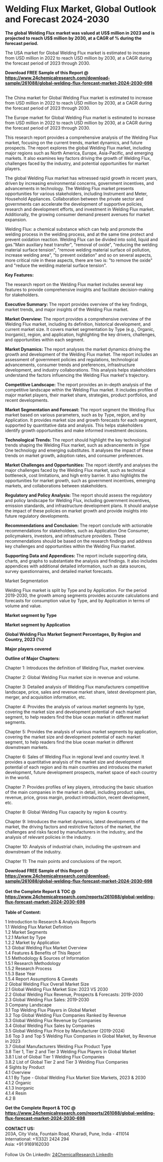 <h1>Welding Flux Market, Global Outlook and Forecast 2024-2030</h1><p><strong>The global Welding Flux market was valued at US$ million in 2023 and is projected to reach US$ million by 2030, at a CAGR of % during the forecast period.</strong></p><p>
</p><p>The USA market for Global Welding Flux market is estimated to increase from USD million in 2022 to reach USD million by 2030, at a CAGR during the forecast period of 2023 through 2030.</p><div><b>Download FREE Sample of this Report @ 
            <a href="https://www.24chemicalresearch.com/download-sample/261088/global-welding-flux-forecast-market-2024-2030-698">
            https://www.24chemicalresearch.com/download-sample/261088/global-welding-flux-forecast-market-2024-2030-698</a></b></div><br><p>
</p><p>The China market for Global Welding Flux market is estimated to increase from USD million in 2022 to reach USD million by 2030, at a CAGR during the forecast period of 2023 through 2030.</p><p>
</p><p>The Europe market for Global Welding Flux market is estimated to increase from USD million in 2022 to reach USD million by 2030, at a CAGR during the forecast period of 2023 through 2030.</p><p>
</p><p>This research report provides a comprehensive analysis of the Welding Flux market, focusing on the current trends, market dynamics, and future prospects. The report explores the global Welding Flux market, including major regions such as North America, Europe, Asia-Pacific, and emerging markets. It also examines key factors driving the growth of Welding Flux, challenges faced by the industry, and potential opportunities for market players.</p><p>
The global Welding Flux market has witnessed rapid growth in recent years, driven by increasing environmental concerns, government incentives, and advancements in technology. The Welding Flux market presents opportunities for various stakeholders, including Instrument and Meter, Household Appliances. Collaboration between the private sector and governments can accelerate the development of supportive policies, research and development efforts, and investment in Welding Flux market. Additionally, the growing consumer demand present avenues for market expansion.</p><p>
Welding Flux: a chemical substance which can help and promote the welding process in the welding process, and at the same time protect and prevent oxidation reaction. Welding Flux can be divided into solid, liquid and gas."Main auxiliary heat transfer", "removal of oxide", "reducing the welding material surface tension", "remove welding material surface oil pollution, increase welding area", "to prevent oxidation" and so on several aspects, more critical role in these aspects, there are two is: "to remove the oxide" and "reduce the welding material surface tension".</p><p>
<strong>Key Features:</strong></p><p>
The research report on the Welding Flux market includes several key features to provide comprehensive insights and facilitate decision-making for stakeholders.</p><p>
<strong>Executive Summary: </strong>The report provides overview of the key findings, market trends, and major insights of the Welding Flux market.</p><p>
<strong>Market Overview:</strong> The report provides a comprehensive overview of the Welding Flux market, including its definition, historical development, and current market size. It covers market segmentation by Type (e.g., Organic, Inorganic), region, and application, highlighting the key drivers, challenges, and opportunities within each segment.</p><p>
<strong>Market Dynamics:</strong> The report analyses the market dynamics driving the growth and development of the Welding Flux market. The report includes an assessment of government policies and regulations, technological advancements, consumer trends and preferences, infrastructure development, and industry collaborations. This analysis helps stakeholders understand the factors influencing the Welding Flux market's trajectory.</p><p>
<strong>Competitive Landscape:</strong> The report provides an in-depth analysis of the competitive landscape within the Welding Flux market. It includes profiles of major market players, their market share, strategies, product portfolios, and recent developments.</p><p>
<strong>Market Segmentation and Forecast: </strong>The report segment the Welding Flux market based on various parameters, such as by Type, region, and by Application. It provides market size and growth forecasts for each segment, supported by quantitative data and analysis. This helps stakeholders identify growth opportunities and make informed investment decisions.</p><p>
<strong>Technological Trends: </strong>The report should highlight the key technological trends shaping the Welding Flux market, such as advancements in Type One technology and emerging substitutes. It analyses the impact of these trends on market growth, adoption rates, and consumer preferences.</p><p>
<strong>Market Challenges and Opportunities:</strong> The report identify and analyses the major challenges faced by the Welding Flux market, such as technical bottleneck, cost limitations, and high entry barrier. It also highlights the opportunities for market growth, such as government incentives, emerging markets, and collaborations between stakeholders.</p><p>
<strong>Regulatory and Policy Analysis: </strong>The report should assess the regulatory and policy landscape for Welding Flux, including government incentives, emission standards, and infrastructure development plans. It should analyse the impact of these policies on market growth and provide insights into future regulatory developments.</p><p>
<strong>Recommendations and Conclusion: </strong>The report conclude with actionable recommendations for stakeholders, such as Application One Consumer, policymakers, investors, and infrastructure providers. These recommendations should be based on the research findings and address key challenges and opportunities within the Welding Flux market.</p><p>
<strong>Supporting Data and Appendices: </strong>The report include supporting data, charts, and graphs to substantiate the analysis and findings. It also includes appendices with additional detailed information, such as data sources, survey questionnaires, and detailed market forecasts.</p><p>
Market Segmentation</p><p>
Welding Flux market is split by Type and by Application. For the period 2019-2030, the growth among segments provides accurate calculations and forecasts for consumption value by Type, and by Application in terms of volume and value.</p><p>
<strong>Market segment by Type</strong></p><p>
</p><p>
</p><p><strong>Market segment by Application</strong></p><p>
</p><p>
</p><p><strong>Global Welding Flux Market Segment Percentages, By Region and Country, 2023 (%)</strong></p><p>
</p><p>
</p><p></p><p>
</p><p><strong>Major players covered</strong></p><p>
</p><p>
</p><p><strong>Outline of Major Chapters:</strong></p><p>
Chapter 1: Introduces the definition of Welding Flux, market overview.</p><p>
Chapter 2: Global Welding Flux market size in revenue and volume.</p><p>
Chapter 3: Detailed analysis of Welding Flux manufacturers competitive landscape, price, sales and revenue market share, latest development plan, merger, and acquisition information, etc.</p><p>
Chapter 4: Provides the analysis of various market segments by type, covering the market size and development potential of each market segment, to help readers find the blue ocean market in different market segments.</p><p>
Chapter 5: Provides the analysis of various market segments by application, covering the market size and development potential of each market segment, to help readers find the blue ocean market in different downstream markets.</p><p>
Chapter 6: Sales of Welding Flux in regional level and country level. It provides a quantitative analysis of the market size and development potential of each region and its main countries and introduces the market development, future development prospects, market space of each country in the world.</p><p>
Chapter 7: Provides profiles of key players, introducing the basic situation of the main companies in the market in detail, including product sales, revenue, price, gross margin, product introduction, recent development, etc.</p><p>
Chapter 8: Global Welding Flux capacity by region &amp; country.</p><p>
Chapter 9: Introduces the market dynamics, latest developments of the market, the driving factors and restrictive factors of the market, the challenges and risks faced by manufacturers in the industry, and the analysis of relevant policies in the industry.</p><p>
Chapter 10: Analysis of industrial chain, including the upstream and downstream of the industry.</p><p>
Chapter 11: The main points and conclusions of the report.</p><div><b>Download FREE Sample of this Report @ 
            <a href="https://www.24chemicalresearch.com/download-sample/261088/global-welding-flux-forecast-market-2024-2030-698">
            https://www.24chemicalresearch.com/download-sample/261088/global-welding-flux-forecast-market-2024-2030-698</a></b></div><br><div><b>Get the Complete Report & TOC @ 
            <a href="https://www.24chemicalresearch.com/reports/261088/global-welding-flux-forecast-market-2024-2030-698">
            https://www.24chemicalresearch.com/reports/261088/global-welding-flux-forecast-market-2024-2030-698</a></b></div><br>
            <b>Table of Content:</b><p>1 Introduction to Research & Analysis Reports<br />
    1.1 Welding Flux Market Definition<br />
    1.2 Market Segments<br />
        1.2.1 Market by Type<br />
        1.2.2 Market by Application<br />
    1.3 Global Welding Flux Market Overview<br />
    1.4 Features & Benefits of This Report<br />
    1.5 Methodology & Sources of Information<br />
        1.5.1 Research Methodology<br />
        1.5.2 Research Process<br />
        1.5.3 Base Year<br />
        1.5.4 Report Assumptions & Caveats<br />
2 Global Welding Flux Overall Market Size<br />
    2.1 Global Welding Flux Market Size: 2023 VS 2030<br />
    2.2 Global Welding Flux Revenue, Prospects & Forecasts: 2019-2030<br />
    2.3 Global Welding Flux Sales: 2019-2030<br />
3 Company Landscape<br />
    3.1 Top Welding Flux Players in Global Market<br />
    3.2 Top Global Welding Flux Companies Ranked by Revenue<br />
    3.3 Global Welding Flux Revenue by Companies<br />
    3.4 Global Welding Flux Sales by Companies<br />
    3.5 Global Welding Flux Price by Manufacturer (2019-2024)<br />
    3.6 Top 3 and Top 5 Welding Flux Companies in Global Market, by Revenue in 2023<br />
    3.7 Global Manufacturers Welding Flux Product Type<br />
    3.8 Tier 1, Tier 2 and Tier 3 Welding Flux Players in Global Market<br />
        3.8.1 List of Global Tier 1 Welding Flux Companies<br />
        3.8.2 List of Global Tier 2 and Tier 3 Welding Flux Companies<br />
4 Sights by Product<br />
    4.1 Overview<br />
        4.1.1 By Type - Global Welding Flux Market Size Markets, 2023 & 2030<br />
        4.1.2 Organic<br />
        4.1.3 Inorganic<br />
        4.1.4 Resin<br />
    4.2 B</p><div><b>Get the Complete Report & TOC @ 
            <a href="https://www.24chemicalresearch.com/reports/261088/global-welding-flux-forecast-market-2024-2030-698">
            https://www.24chemicalresearch.com/reports/261088/global-welding-flux-forecast-market-2024-2030-698</a></b></div><br><b>CONTACT US:</b><br>
            203A, City Vista, Fountain Road, Kharadi, Pune, India - 411014<br>
            International: +1(332) 2424 294<br>
            Asia: +91 9169162030 <br><br>
            Follow Us On LinkedIn: <a href="https://www.linkedin.com/company/24chemicalresearch/">24ChemicalResearch LinkedIn</a>
